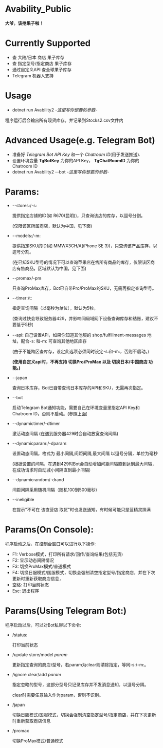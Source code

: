 # Avability_Public

**大爷，该抢果子啦！**

# Currently Supported

- 查 大陆/日本 商店 果子库存
- 查 指定型号/指定商店 果子库存
- 通过自定义API 查全球果子库存
- Telegram 机器人支持

# Usage

- dotnet run Avability2 *-这里写你想要的参数-*
  
程序运行后会输出所有现货库存，并记录到Stocks2.csv文件内

# Advanced Usage(e.g. Telegram Bot)

- 准备好 *Telegram Bot API Key* 和一个 *Chatroom ID*(用于发送推送).
- 设置环境变量 **TgBotKey** 为你的API Key， **TgChatRoomID** 为你的Chatroom ID
- dotnet run Avability2 --bot *-这里写你想要的参数-*

# Params:

- --stores:/-s: 
  
  提供指定店铺的ID(如 R670(昆明))，只查询该店的库存，以逗号分割。

  (仅限该区所属商店，默认为中国，见下面)
- --models:/-m: 
  
  提供指定SKU的ID(如 MMWX3CH/A(iPhone SE 3))，只查询该产品库存，以逗号分割。

  (在已知SKU型号的情况下可以查询苹果店在售所有商品的库存，仅限该区商店有售商品，区域默认为中国，见下面)
- --promax/-pm 
  
  只查询ProMax库存，Bot已自带Pro/ProMax的SKU，无需再指定查询型号。
- --timer:/t: 
  
  指定查询间隔（以毫秒为单位），默认为5秒。

  (查询过快会导致服务器429，并影响同局域网下设备查询库存和结账，建议不要低于5秒)
- --api: 
  自己设置API，如果你知道其他服的 shop/fulfillment-messages 地址，配合-s: 和-m: 可查询其他地区库存

  (由于不能跨区查库存，设定此选项必须同时设定-s:和-m:，否则不启动。) 
  
  **(使用自定义api时，不再支持 切换Pro/ProMax 以及 切换日本/中国商店 功能。)**
- --japan 
  
  查询日本库存，Bot已自带查询日本库存的API和SKU，无需再次指定。
- --bot
  
  启动Telegram Bot通知功能，需要自己在环境变量里指定API Key和Chatroom ID，否则不启动。(参照上面)
- --dynamictimer/-dtimer 
  
  激活动态间隔 (在遇到服务器429时会自动放宽查询间隔)
- --dynamicparam:/-dparam: 
  
  设置动态间隔，格式为 最小间隔,间距间隔,最大间隔 以逗号分隔，单位为毫秒

  (根据设置的间隔，在遇到429时Bot会自动增加间距间隔直到达到最大间隔，在成功请求时自动减小间隔直到最小间隔)
- --dynamicrandom/-drand 
  
  间距间隔采用随机间隔（随机100到500毫秒）
- --ineligible 
  
  在提示"不可在 该直营店 取货"时也发送通知，有时候可能只是蓝精灵排满

# Params(On Console):
程序启动之后，在控制台窗口可以进行以下操作:
- F1: Verbose模式，打印所有请求/回传/查询结果(包括无货)
- F2: 显示动态间隔情况
- F3: 切换ProMax模式/普通模式
- F4: 切换日服模式/国服模式，切换会强制清空指定型号/指定商店，并在下次更新时重新获取商店信息，
- 空格: 打印当前状态
- Esc: 退出程序

# Params(Using Telegram Bot:)
程序启动以后，可以对Bot私聊以下命令:

- /status: 
  
  打印当前状态

- /update store/model *param* 
  
  更新指定查询的商店/型号，若param为clear则清除指定，等同-s:/-m:。

- /ignore clear/add *param* 
  
  指定忽略的型号，这部分型号只记录库存并不发消息通知，以逗号分隔。

  clear时需要任意输入作为param，否则不识别。

- /japan 
  
  切换日服模式/国服模式，切换会强制清空指定型号/指定商店，并在下次更新时重新获取商店信息

- /promax 
  
  切换ProMax模式/普通模式


